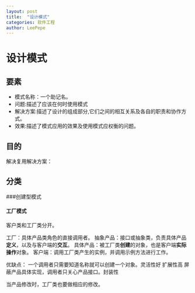 ```yaml
---
layout: post
title:  "设计模式"
categories: 软件工程
author: LeePepe
---
```



# 设计模式

## 要素

* 模式名称：一个助记名。
* 问题:描述了应该在何时使用模式
* 解决方案:描述了设计的组成部分,它们之间的相互关系及各自的职责和协作方式。
* 效果:描述了模式应用的效果及使用模式应权衡的问题。

## 目的

解决复用解决方案：

## 分类

###创建型模式

#### 工厂模式

客户类和工厂类分开。

工厂：具体产品类角色的直接调用者。
抽象产品：接口或抽象类，负责具体产品**定义**，以及与客户端的**交互**。
具体产品：被工厂类**创建**的对象，也是客户端**实际操作**对象。
客户端：调用工厂类产生的实例，并调用示例方法进行工作。

优缺点：
一个调用者只需要知道名称就可以创建一个对象。灵活性好
扩展性高
屏蔽产品具体实现，调用者只关心产品接口。封装性

当产品修改时，工厂类也要做相应的修改。

